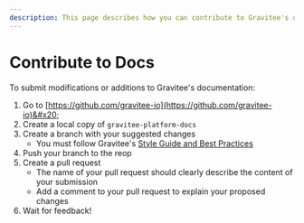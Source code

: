 ```yaml
---
description: This page describes how you can contribute to Gravitee's documentation
---
```


# Contribute to Docs

To submit modifications or additions to Gravitee's documentation:

1. Go to [https://github.com/gravitee-io](https://github.com/gravitee-io)&#x20;
2. Create a local copy of `gravitee-platform-docs`
3. Create a branch with your suggested changes
   * You must follow Gravitee's [Style Guide and Best Practices](style-guide-and-best-practices/)
4. Push your branch to the reop
5. Create a pull request
   * The name of your pull request should clearly describe the content of your submission
   * Add a comment to your pull request to explain your proposed changes
6. Wait for feedback!
